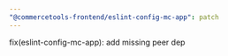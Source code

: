 ```yaml
---
"@commercetools-frontend/eslint-config-mc-app": patch
---
```


fix(eslint-config-mc-app): add missing peer dep
